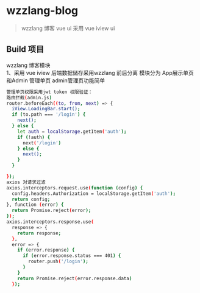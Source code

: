 # wzzlang-blog

> wzzlang  博客 vue ui
> 采用 vue iview ui

## Build 项目
wzzlang 博客模块  
1、采用 vue iview 后端数据储存采用wzzlang 前后分离
模块分为 App展示单页 和Admin 管理单页
admin管理页功能简单
``` bash
管理单页权限采用jwt token 权限验证：
路由拦截(admin.js)
router.beforeEach((to, from, next) => {
  iView.LoadingBar.start();
  if (to.path === '/login') {
    next();
  } else {
    let auth = localStorage.getItem('auth');
    if (!auth) {
      next('/login')
    } else {
      next();
    }
  }

});
axios 对请求过滤
axios.interceptors.request.use(function (config) {
  config.headers.Authorization = localStorage.getItem('auth');
  return config;
}, function (error) {
  return Promise.reject(error);
});
axios.interceptors.response.use(
  response => {
    return response;
  },
  error => {
    if (error.response) {
      if (error.response.status === 401) {
        router.push('/login');
      }
    }
    return Promise.reject(error.response.data)
  });
```
